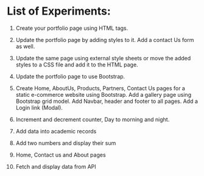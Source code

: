 # List of Experiments:

1. Create your portfolio page using HTML tags.

2. Update the portfolio page by adding styles to it. Add a contact Us form as well.

3. Update the same page using external style sheets or move the added styles to a CSS file and add it to the HTML page.

4. Update the portfolio page to use Bootstrap.

5. Create Home, AboutUs, Products, Partners, Contact Us pages for a static e-commerce website using Bootstrap. Add a gallery page using Bootstrap grid model. Add Navbar, header and footer to all pages. Add a Login link (Modal).

6. Increment and decrement counter, Day to morning and night.

7. Add data into academic records

8. Add two numbers and display their sum

9. Home, Contact us and About pages

10. Fetch and display data from API
